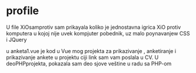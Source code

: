 # profile
U file XiOsamprotiv sam prikayala koliko je 
jednostavna igrica XiO protiv komputera u kojoj nije uvek kompjuter pobednik, uz malo poynavanjew CSS i JQuery

u anketa1.vue je kod u Vue mog projekta za prikazivanje , anketiranje i prikazivanje ankete u projektu ciji link sam vam poslala u CV.
U deoPHPprojekta, pokazala sam deo sjove veštine u radu sa PHP-om
